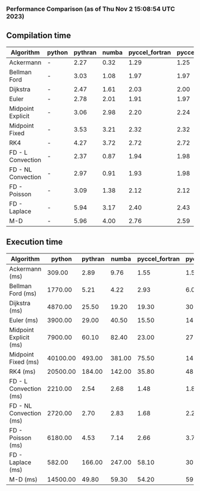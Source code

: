 ### Performance Comparison (as of Thu Nov  2 15:08:54 UTC 2023)
## Compilation time
Algorithm                 | python                    | pythran                   | numba                     | pyccel_fortran            | pyccel_c                 
------------------------- | ------------------------- | ------------------------- | ------------------------- | ------------------------- | -------------------------
Ackermann                 | -                         | 2.27                      | 0.32                      | 1.29                      | 1.25                     
Bellman Ford              | -                         | 3.03                      | 1.08                      | 1.97                      | 1.97                     
Dijkstra                  | -                         | 2.47                      | 1.61                      | 2.03                      | 2.00                     
Euler                     | -                         | 2.78                      | 2.01                      | 1.91                      | 1.97                     
Midpoint Explicit         | -                         | 3.06                      | 2.98                      | 2.20                      | 2.24                     
Midpoint Fixed            | -                         | 3.53                      | 3.21                      | 2.32                      | 2.32                     
RK4                       | -                         | 4.27                      | 3.72                      | 2.72                      | 2.72                     
FD - L Convection         | -                         | 2.37                      | 0.87                      | 1.94                      | 1.98                     
FD - NL Convection        | -                         | 2.97                      | 0.91                      | 1.93                      | 1.98                     
FD - Poisson              | -                         | 3.09                      | 1.38                      | 2.12                      | 2.12                     
FD - Laplace              | -                         | 5.94                      | 3.17                      | 2.40                      | 2.43                     
M-D                       | -                         | 5.96                      | 4.00                      | 2.76                      | 2.59                     

## Execution time
Algorithm                 | python                    | pythran                   | numba                     | pyccel_fortran            | pyccel_c                 
------------------------- | ------------------------- | ------------------------- | ------------------------- | ------------------------- | -------------------------
Ackermann (ms)            | 309.00                    | 2.89                      | 9.76                      | 1.55                      | 1.50                     
Bellman Ford (ms)         | 1770.00                   | 5.21                      | 4.22                      | 2.93                      | 6.04                     
Dijkstra (ms)             | 4870.00                   | 25.50                     | 19.20                     | 19.30                     | 30.20                    
Euler (ms)                | 3900.00                   | 29.00                     | 40.50                     | 15.50                     | 141.00                   
Midpoint Explicit (ms)    | 7900.00                   | 60.10                     | 82.40                     | 23.00                     | 277.00                   
Midpoint Fixed (ms)       | 40100.00                  | 493.00                    | 381.00                    | 75.50                     | 1400.00                  
RK4 (ms)                  | 20500.00                  | 184.00                    | 142.00                    | 35.80                     | 484.00                   
FD - L Convection (ms)    | 2210.00                   | 2.54                      | 2.68                      | 1.48                      | 1.86                     
FD - NL Convection (ms)   | 2720.00                   | 2.70                      | 2.83                      | 1.68                      | 2.20                     
FD - Poisson (ms)         | 6180.00                   | 4.53                      | 7.14                      | 2.66                      | 3.79                     
FD - Laplace (ms)         | 582.00                    | 166.00                    | 247.00                    | 58.10                     | 306.00                   
M-D (ms)                  | 14500.00                  | 49.80                     | 59.30                     | 54.20                     | 59.40                    
